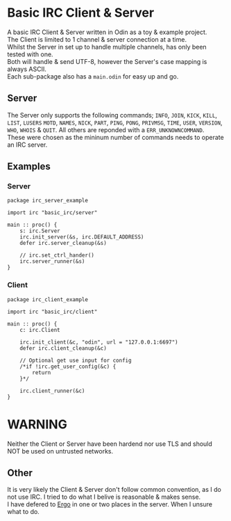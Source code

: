 # Basic IRC Client & Server
A basic IRC Client & Server written in Odin as a toy & example project.   
The Client is limited to 1 channel & server connection at a time.  
Whilst the Server in set up to handle multiple channels, has only been tested with one.  
Both will handle & send UTF-8, however the Server's case mapping is always ASCII.  
Each sub-package also has a `main.odin` for easy up and go.  

## Server
The Server only supports the following commands; `INFO`, `JOIN`, `KICK`, `KILL`, `LIST`, `LUSERS` `MOTD`, `NAMES`, `NICK`, `PART`, `PING`, `PONG`, `PRIVMSG`, `TIME`, `USER`, `VERSION`, `WHO`, `WHOIS` & `QUIT`. All others are reponded with a `ERR_UNKNOWNCOMMAND`.  
These were chosen as the mininum number of commands needs to operate an IRC server. 

## Examples

### Server
```odin
package irc_server_example

import irc "basic_irc/server"

main :: proc() {
    s: irc.Server
    irc.init_server(&s, irc.DEFAULT_ADDRESS)
    defer irc.server_cleanup(&s)

    // irc.set_ctrl_hander()
    irc.server_runner(&s)
}
```

### Client
```odin
package irc_client_example

import irc "basic_irc/client"

main :: proc() { 
    c: irc.Client

    irc.init_client(&c, "odin", url = "127.0.0.1:6697")
    defer irc.client_cleanup(&c)

    // Optional get use input for config
    /*if !irc.get_user_config(&c) {
        return
    }*/

    irc.client_runner(&c)
}
```

# WARNING
Neither the Client or Server have been hardend nor use TLS and should NOT be used on untrusted networks.


## Other
It is very likely the Client & Server don't follow common convention, as I do not use IRC. I tried to do what I belive is reasonable & makes sense.  
I have defered to [Ergo](https://github.com/ergochat/ergo) in one or two places in the server. When I unsure what to do.
